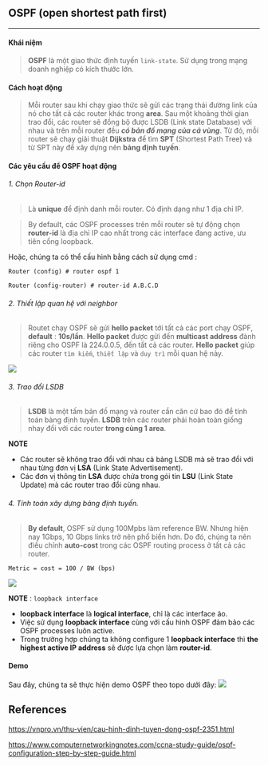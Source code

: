 ## OSPF (open shortest path first)
___
#### Khái niệm

> **OSPF** là một giao thức định tuyến `link-state`. Sử dụng trong mạng doanh nghiệp có kích thước lớn.

#### Cách hoạt động
> Mỗi router sau khi chạy giao thức sẽ gửi các trạng thái đường link của nó cho tất cả các router khác trong **area**. Sau một khoảng thời gian trao đổi, các router sẽ đồng bộ được LSDB (Link state Database) với nhau và trên mỗi router đều ***có bản đồ mạng của cả vùng***. Từ đó, mỗi router sẽ chạy giải thuật **Dijkstra** để tìm **SPT** (Shortest Path Tree) và từ SPT này để xây dựng nên **bảng định tuyến**.

#### Các yêu cầu để OSPF hoạt động
###### 1. Chọn Router-id
> Là **unique** để định danh mỗi router. Có định dạng như 1 địa chỉ IP.

> By default, các OSPF processes trên mỗi router sẽ tự động chọn **router-id** là địa chỉ IP cao nhất trong các interface đang active, ưu tiên cổng loopback.

Hoặc, chúng ta có thể cấu hình bằng cách sử dụng cmd :
```
Router (config) # router ospf 1

Router (config-router) # router-id A.B.C.D
```

###### 2. Thiết lập quan hệ với neighbor
> Routet chạy OSPF sẽ gửi **hello packet** tới tất cả các port chạy OSPF, **default** : **10s/lần**. **Hello packet** được gửi đến **multicast address** đành riêng cho OSPF là 224.0.0.5, đến tất cả các router. **Hello packet** giúp các router `tìm kiếm`, `thiết lập` và `duy trì` mỗi quan hệ này.

![](https://fossbytes.com/wp-content/uploads/2017/12/OSPF-Hello-packets-1200x723.jpg)

###### 3. Trao đổi LSDB
> **LSDB** là một tấm bản đồ mạng và router cần căn cứ bao đó để tính toán bàng định tuyến. **LSDB** trên các router phải hoàn toàn giống nhay đối với các router **trong cùng 1 area**.

**NOTE**

+ Các router sẽ không trao đổi với nhau cả bảng LSDB mà sẽ trao đổi với nhau từng đơn vị **LSA** (Link State Advertisement). 
+ Các đơn vị thông tin **LSA** được chứa trong gói tin **LSU** (Link State Update) mà các router trao đổi cùng nhau.

###### 4. Tính toán xây dựng bảng định tuyến.
> **By default**, OSPF sử dụng 100Mpbs làm reference BW. Nhưng hiện nay 1Gbps, 10 Gbps links trở nên phổ biến hơn. Do đó, chúng ta nên điều chỉnh **auto-cost** trong các OSPF routing process ở tất cả các router.

```
Metric = cost = 100 / BW (bps) 
```

![](https://s8182.pcdn.co/wp-content/uploads/2014/07/070214_1759_OSPFPART21.png)

**NOTE** : `loopback interface`

+ **loopback interface** là **logical interface**, chỉ là các interface ảo.
+ Việc sử dụng **loopback interface** cùng với cấu hình OSPF đảm bảo các OSPF processes luôn active.
+ Trong trường hợp chúng ta không configure 1 **loopback interface** thì **the highest active IP address** sẽ được lựa chọn làm **router-id**.

#### Demo
Sau đây, chúng ta sẽ thực hiện demo OSPF theo topo dưới đây: 
![](https://vnpro.vn/upload/user/images/Th%C6%B0%20Vi%E1%BB%87n/394.jpg)

## References
https://vnpro.vn/thu-vien/cau-hinh-dinh-tuyen-dong-ospf-2351.html

https://www.computernetworkingnotes.com/ccna-study-guide/ospf-configuration-step-by-step-guide.html
